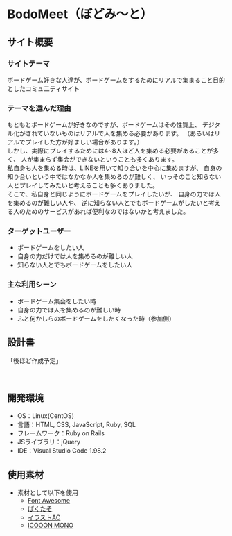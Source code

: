 # BodoMeet（ぼどみ～と）
## サイト概要
### サイトテーマ
ボードゲーム好きな人達が、ボードゲームをするためにリアルで集まること目的としたコミュ二ティサイト
​
### テーマを選んだ理由
もともとボードゲームが好きなのですが、ボードゲームはその性質上、
デジタル化がされていないものはリアルで人を集める必要があります。
（あるいはリアルでプレイした方が好ましい場合があります。）<br/>
しかし、実際にプレイするためには4~8人ほど人を集める必要があることが多く、
人が集まらず集会ができないということも多くあります。<br/>
私自身も人を集める時は、LINEを用いて知り合いを中心に集めますが、
自身の知り合いという中ではなかなか人を集めるのが難しく、
いっそのこと知らない人とプレイしてみたいと考えることも多くありました。<br/>
そこで、私自身と同じようにボードゲームをプレイしたいが、
自身の力では人を集めるのが難しい人や、
逆に知らない人とでもボードゲームがしたいと考える人のためのサービスがあれば便利なのではないかと考えました。
​
### ターゲットユーザー
- ボードゲームをしたい人
- 自身の力だけでは人を集めるのが難しい人
- 知らない人とでもボードゲームをしたい人

### 主な利用シーン
- ボードゲーム集会をしたい時
- 自身の力では人を集めるのが難しい時
- ふと何かしらのボードゲームをしたくなった時（参加側）
​
## 設計書
「後ほど作成予定」
<!-- 【補足説明】 -->
<!-- - テーマ提出時点では不要です。 -->
<!-- - 当項目には「後ほど作成予定」と記載しましょう。 -->
​
## 開発環境
- OS：Linux(CentOS)
- 言語：HTML, CSS, JavaScript, Ruby, SQL
- フレームワーク：Ruby on Rails
- JSライブラリ：jQuery
- IDE：Visual Studio Code 1.98.2

## 使用素材
- 素材として以下を使用
  - [Font Awesome](https://fontawesome.com/)
  - [ぱくたそ](https://www.pakutaso.com/)
  - [イラストAC](https://www.ac-illust.com/)
  - [ICOOON MONO](http://icooon-mono.com/)
<!-- 使用素材に応じて編集 -->